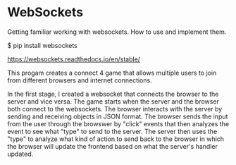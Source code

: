 # WebSockets
Getting familiar working with websockets. How to use and implement them.

$ pip install websockets

https://websockets.readthedocs.io/en/stable/


This progam creates a connect 4 game that allows multiple users to join from different browsers and internet connections.

In the first stage, I created a websocket that connects the browser to the server and vice versa.  The game starts when the server and the browser both connect to the websockets.  The browser interacts with the server by sending and receiving objects in JSON format.  The browser sends the input from the user through the browswer by "click" events that then analyzes the event to see what "type" to send to the server.  The server then uses the "type" to analyze what kind of action to send back to the browser in which the browser will update the frontend based on what the server's handler updated.  